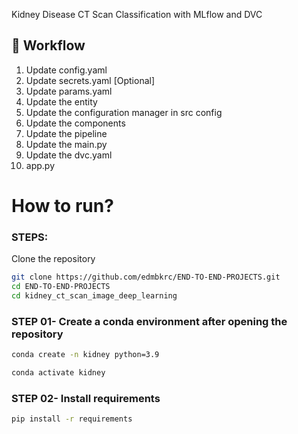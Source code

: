 Kidney Disease CT Scan Classification with MLflow and DVC

## 📖 Workflow

1. Update config.yaml
2. Update secrets.yaml [Optional]
3. Update params.yaml
4. Update the entity
5. Update the configuration manager in src config
6. Update the components
7. Update the pipeline
8. Update the main.py
9. Update the dvc.yaml
10. app.py


# How to run?

### STEPS:

Clone the repository

```bash
git clone https://github.com/edmbkrc/END-TO-END-PROJECTS.git
cd END-TO-END-PROJECTS
cd kidney_ct_scan_image_deep_learning
```
### STEP 01- Create a conda environment after opening the repository

```bash
conda create -n kidney python=3.9 
```

```bash
conda activate kidney
```

### STEP 02- Install requirements

```bash
pip install -r requirements
```

